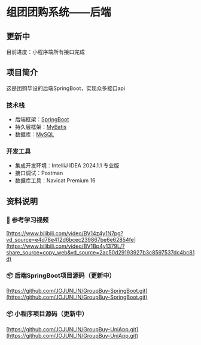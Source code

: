 # 组团团购系统——后端

## 更新中

目前进度：小程序端所有接口完成

## 项目简介

这是团购毕设的后端SpringBoot，实现众多接口api

### 技术栈

- 后端框架：[SpringBoot](https://springdoc.cn/spring-boot/)
- 持久层框架：[MyBatis](https://mybatis.net.cn/)
- 数据库：[MySQL](https://www.mysql.com/)

### 开发工具

- 集成开发环境：IntelliJ IDEA 2024.1.1 专业版
- 接口调试：Postman
- 数据库工具：Navicat Premium 16

## 资料说明

### 📀 参考学习视频

[https://www.bilibili.com/video/BV14z4y1N7pg?vd_source=e4d78e412d6bcec239867be6e62854fe](https://www.bilibili.com/video/BV1Bp4y1379L/?share_source=copy_web&vd_source=2ac50d29193927b3c8597537dc4bc81d)

### 📦 后端SpringBoot项目源码（更新中）

[https://github.com/JOJUNLIN/GroupBuy-SpringBoot.git](https://github.com/JOJUNLIN/GroupBuy-SpringBoot.git)

### 📦 小程序项目源码（更新中）

[https://github.com/JOJUNLIN/GroupBuy-UniApp.git](https://github.com/JOJUNLIN/GroupBuy-UniApp.git)



